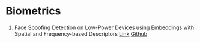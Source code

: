 # Biometrics

1. Face Spoofing Detection on Low-Power Devices
using Embeddings with Spatial and
Frequency-based Descriptors [Link](https://drive.google.com/file/d/1OnHRqrpZBvQ5o7L_VZAXZ78aozU_SgSW/view?usp=sharing)  [Github](https://github.com/rafaelvareto/Spoofing-CIARP19)
